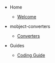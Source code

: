 - Home

  - [Welcome](/)

- mobject-converters

  - [Converters](converters.md)

- Guides

  - [Coding Guide](https://benhar-dev.github.io/coding-convention/#/)

